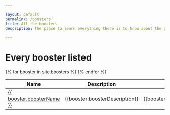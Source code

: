 ```yaml
---

layout: default
permalink: /boosters
title: All the boosters
description: The place to learn everything there is to know about the powerful boosters you can find and use in Botworld Adventure!

---
```


# Every booster listed

<table>
  <thead>
    <tr>
      <th>Name</th>
      <th>Description</th>
      <th>Opinion</th>
    </tr>
  </thead>
  <tbody>
    {% for booster in site.boosters %}
    <tr>
      <td class="rarity_{{booster.boosterRarity}}"><a href="{{ site.baseurl }}{{ booster.url }}"> {{ booster.boosterName }} </a></td>
      <td>{{booster.boosterDescription}}</td>
      <td>{{booster.boosterOpinion}}</td>
    </tr>
    {% endfor %}

  </tbody>
</table>
